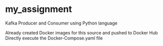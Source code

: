 # my_assignment
Kafka Producer and Consumer using Python language

Already created Docker images for this source and pushed to Docker Hub
Directly execute the Docker-Compose.yaml file
